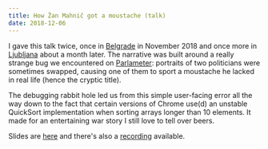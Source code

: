 ```yaml
---
title: How Žan Mahnič got a moustache (talk)
date: 2018-12-06
---
```


I gave this talk twice, once in [Belgrade](https://www.meetup.com/UnitedCloud-Meetups/events/255939928/) in November 2018 and once more in [Ljubljana](https://www.meetup.com/vue-slovenia/events/256626553/) about a month later. The narrative was built around a really strange bug we encountered on [Parlameter](https://parlameter.si/): portraits of two politicians were sometimes swapped, causing one of them to sport a moustache he lacked in real life (hence the cryptic title).

The debugging rabbit hole led us from this simple user-facing error all the way down to the fact that certain versions of Chrome use(d) an unstable QuickSort implementation when sorting arrays longer than 10 elements. It made for an entertaining war story I still love to tell over beers.

Slides are [here](/slides/Mato%20Žgajner%20-%20How%20Žan%20Mahnič%20got%20a%20mustache.pdf) and there's also a [recording](https://vimeo.com/305531085/cb7f0dd93d#t=30m0s) available.
